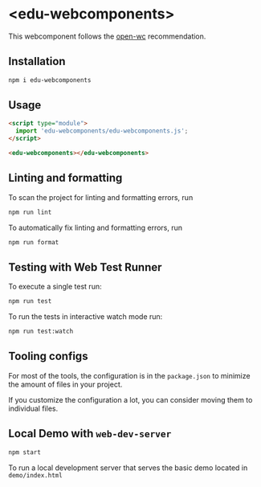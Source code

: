 # \<edu-webcomponents>

This webcomponent follows the [open-wc](https://github.com/open-wc/open-wc) recommendation.

## Installation

```bash
npm i edu-webcomponents
```

## Usage

```html
<script type="module">
  import 'edu-webcomponents/edu-webcomponents.js';
</script>

<edu-webcomponents></edu-webcomponents>
```

## Linting and formatting

To scan the project for linting and formatting errors, run

```bash
npm run lint
```

To automatically fix linting and formatting errors, run

```bash
npm run format
```

## Testing with Web Test Runner

To execute a single test run:

```bash
npm run test
```

To run the tests in interactive watch mode run:

```bash
npm run test:watch
```


## Tooling configs

For most of the tools, the configuration is in the `package.json` to minimize the amount of files in your project.

If you customize the configuration a lot, you can consider moving them to individual files.

## Local Demo with `web-dev-server`

```bash
npm start
```

To run a local development server that serves the basic demo located in `demo/index.html`
